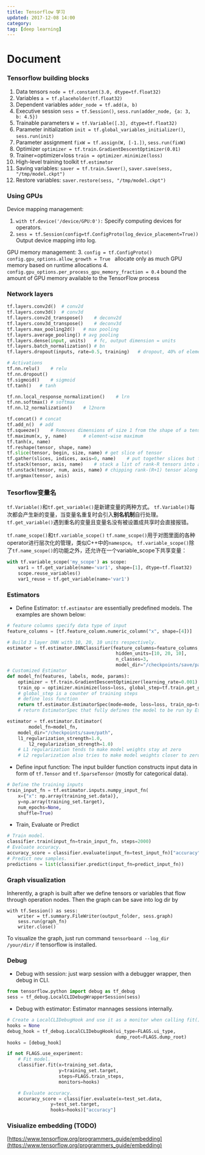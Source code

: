 ```yaml
---
title: Tensorflow 学习
updated: 2017-12-08 14:00
category: 
tag: [deep learning]
---
```


# Document


### Tensorflow building blocks

1. Data tensors `node = tf.constant(3.0, dtype=tf.float32)`
3. Variables `a = tf.placeholder(tf.float32)`
2. Dependent variables `adder_node = tf.add(a, b)`
4. Executive session `sess = tf.Session()`, `sess.run(adder_node, {a: 3, b: 4.5})`
5. Trainable parameters `W = tf.Variable([.3], dtype=tf.float32)`
6. Parameter initialization `init = tf.global_variables_initializer()`, `sess.run(init)`
7. Parameter assignment `fixW = tf.assign(W, [-1.])`, `sess.run(fixW)`
8. Optimizer `optimizer = tf.train.GradientDescentOptimizer(0.01)`
9. Trainer=optimizer+loss `train = optimizer.minimize(loss)`
10. High-level training toolkit `tf.estimator`
11. Saving variables: `saver = tf.train.Saver()`, `saver.save(sess, "/tmp/model.ckpt")`
12. Restore variables: `saver.restore(sess, "/tmp/model.ckpt")`

### Using GPUs

Device mapping management:
1. `with tf.device('/device/GPU:0'):` Specify computing devices for operators.
2. `sess = tf.Session(config=tf.ConfigProto(log_device_placement=True))
` Output device mapping into log.

GPU memory management:
3. `config = tf.ConfigProto() config.gpu_options.allow_growth = True `
allocate only as much GPU memory based on runtime allocations
4. `config.gpu_options.per_process_gpu_memory_fraction = 0.4` bound the amount of GPU memory available to the TensorFlow process

### Network layers

```python
tf.layers.conv2d()	# conv2d
tf.layers.conv3d()	# conv3d
tf.layers.conv2d_transpose()	# deconv2d
tf.layers.conv3d_transpose()	# deconv3d
tf.layers.max_pooling2d()	# max pooling
tf.layers.average_pooling()	# avg pooling
tf.layers.dense(input, units)	# fc, output dimension = units
tf.layers.batch_normalization()	# bn
tf.layers.dropout(inputs, rate=0.5, training)	# dropout, 40% of elements are dropped out only in training mode

# Activations
tf.nn.relu()	# relu
tf.nn.dropout()
tf.sigmoid()	# sigmoid
tf.tanh()	# tanh

tf.nn.local_response_normalization()	# lrn
tf.nn.softmax()	# softmax
tf.nn.l2_normalization()	# l2norm

tf.concat()	# concat
tf.add_n()	# add
tf.squeeze()	# Removes dimensions of size 1 from the shape of a tensor
tf.maximum(x, y, name)		# element-wise maximum
tf.tanh(x, name)
tf.reshape(tensor, shape, name)
tf.slice(tensor, begin, size, name)	# get slice of tensor
tf.gather(slices, indices, axis=0, name)	# put together slices but follow the order of indices
tf.stack(tensor, axis, name)	# stack a list of rank-R tensors into a rank-(R+1) one
tf.unstack(tensor, num, axis, name)	# chipping rank-(R+1) tensor along axis into a amount of num rank-R tensors
tf.argmax(tensor, axis)
```

### Tesorflow变量名
`tf.Variable()`和`tf.get_variable()`是新建变量的两种方式。
`tf.Variable()`每次都会产生新的变量，当变量名重复时会引入**别名机制**自行处理。
`tf.get_variable()`遇到重名的变量且变量名没有被设置成共享时会直接报错。

`tf.name_scope()`和`tf.variable_scope()`
`tf.name_scope()`用于对图里面的各种operator进行层次化的管理，类似C++中的`namespce`。
`tf.variable_scope()`除了`tf.name_scope()`的功能之外，还允许在一个variable_scope下共享变量：
```python
with tf.variable_scope('my_scope') as scope:
	var1 = tf.get_variable(name='var1', shape=[1], dtype=tf.float32)
	scope.reuse_variables()
	var1_reuse = tf.get_variable(name='var1')
```

### Estimators
* Define Estimator: `tf.estimator` are essentially predefined models. The examples are shown below:

```python
# feature columns specify data type of input
feature_columns = [tf.feature_column.numeric_column("x", shape=[4])]

# Build 3 layer DNN with 10, 20, 10 units respectively.
estimator = tf.estimator.DNNClassifier(feature_columns=feature_columns,
                                        hidden_units=[10, 20, 10],
                                        n_classes=3,
                                        model_dir="/checkpoints/save/path")
# Customized Estimator
def model_fn(features, labels, mode, params):
	optimizer = tf.train.GradientDescentOptimizer(learning_rate=0.001)
	train_op = optimizer.minimize(loss=loss, global_step=tf.train.get_global_step())
	# global_step is a counter of training steps
	# define loss function
	return tf.estimator.EstimatorSpec(mode=mode, loss=loss, train_op=train_op)
	# return EstimatorSpec that fully defines the model to be run by Estimator

estimator = tf.estimator.Estimator(
    	model_fn=model_fn, 
	model_dir="/checkpoints/save/path",
	l1_regularization_strength=1.0,
        l2_regularization_strength=1.0)
	# L1 regularization tends to make model weights stay at zero
	# L2 regularization also tries to make model weights closer to zero but not necessarily zero
```

* Define input function: The input builder function constructs input data in form of `tf.Tensor` and `tf.SparseTensor` (mostly for categorical data).

```python
# Define the training inputs
train_input_fn = tf.estimator.inputs.numpy_input_fn(
    x={"x": np.array(training_set.data)},
    y=np.array(training_set.target),
    num_epochs=None,
    shuffle=True)
```

* Train, Evaluate or Predict

```python
# Train model.
classifier.train(input_fn=train_input_fn, steps=2000)
# Evaluate accuracy.
accuracy_score = classifier.evaluate(input_fn=test_input_fn)["accuracy"]
# Predict new samples.
predictions = list(classifier.predict(input_fn=predict_input_fn))
```

### Graph visualization
Inherently, a graph is built after we define tensors or variables that flow through operation nodes. 
Then the graph can be save into log dir by
```
with tf.Session() as sess:
    writer = tf.summary.FileWriter(output_folder, sess.graph)
    sess.run(graph_fn)
    writer.close()
```
To visualize the graph, just run command `tensorboard --log_dir /your/dir/` if tensorflow is installed.

### Debug

* Debug with session: just warp session with a debugger wrapper, then debug in CLI.

```python
from tensorflow.python import debug as tf_debug
sess = tf_debug.LocalCLIDebugWrapperSession(sess)
```

* Debug with estimator: Estimator mannages sessions internally.

```python
# Create a LocalCLIDebugHook and use it as a monitor when calling fit().
hooks = None
debug_hook = tf_debug.LocalCLIDebugHook(ui_type=FLAGS.ui_type,
                                        dump_root=FLAGS.dump_root)
hooks = [debug_hook]

if not FLAGS.use_experiment:
	# Fit model.
	classifier.fit(x=training_set.data,
                   y=training_set.target,
                   steps=FLAGS.train_steps,
                   monitors=hooks)

	# Evaluate accuracy.
	accuracy_score = classifier.evaluate(x=test_set.data,
				y=test_set.target,
				hooks=hooks)["accuracy"]
```

### Visiualize embedding (TODO)
[https://www.tensorflow.org/programmers_guide/embedding](https://www.tensorflow.org/programmers_guide/embedding)
